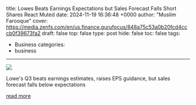 title: Lowes Beats Earnings Expectations but Sales Forecast Falls Short Shares React Muted
date: 2024-11-19 16:36:48 +0000
author: "Muslim Farooque"
cover: https://media.zenfs.com/en/us.finance.gurufocus/848a75c53a0b20fcd4cccb0f39673fa2
draft: false
top: false
type: post
hide: false
toc: false
tags:
  - Business
categories:
  - business
---

![](https://media.zenfs.com/en/us.finance.gurufocus/848a75c53a0b20fcd4cccb0f39673fa2)

Lowe's Q3 beats earnings estimates, raises EPS guidance, but sales forecast falls below expectations

[read more](https://finance.yahoo.com/news/lowes-beats-earnings-expectations-sales-163648837.html)
